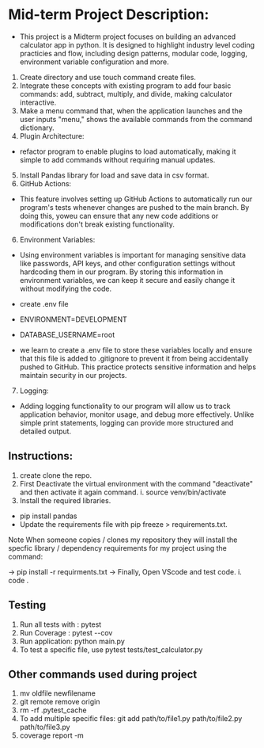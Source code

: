 # Mid-term Project Description:
- This project is a Midterm project  focuses on building an advanced calculator app in python. It is designed to highlight industry level coding practicies and flow, including design patterns, modular code, logging, environment variable configuration and more. 
1. Create directory and use touch command create files.
2. Integrate these concepts with existing program to add four basic commands: add, subtract, multiply, and divide, making calculator interactive.
3. Make a menu command that, when the application launches and the user inputs "menu," shows the available commands from the command dictionary.
4. Plugin Architecture:
 - refactor program to enable plugins to load automatically, making it simple to add commands without requiring manual updates.
5. Install Pandas library for load and save data in csv format. 
5. GitHub Actions:
- This feature involves setting up GitHub Actions to automatically run our program's tests whenever changes are pushed to the main branch. By doing this, yoweu can ensure that any new code additions or modifications don't break existing functionality.
6. Environment Variables:
- Using environment variables is important for managing sensitive data like passwords, API keys, and other configuration settings without hardcoding them in our program. By storing this information in environment variables, we can keep it secure and easily change it without modifying the code.
- create .env file 
 - ENVIRONMENT=DEVELOPMENT
 - DATABASE_USERNAME=root
 
- we learn to create a .env file to store these variables locally and ensure that this file is added to .gitignore to prevent it from being accidentally pushed to GitHub. This practice protects sensitive information and helps maintain security in our projects. 
7. Logging:
- Adding logging functionality to our program will allow us to track application behavior, monitor usage, and debug more effectively. Unlike simple print statements, logging can provide more structured and detailed output.
## Instructions:
1. create clone the repo.
2. First Deactivate the virtual environment with the command "deactivate" and then activate it again command.
  i. source venv/bin/activate
3. Install the required libraries.
  - pip install pandas
  - Update the requirements file with pip freeze > requirements.txt.

Note When someone copies / clones my repository they will install the specfic library / dependency requirements for my project using the command:

-> pip install -r requirments.txt
-> Finally, Open VScode and test code.
   i. code .

## Testing

1. Run all tests with : pytest
2. Run Coverage : pytest --cov
3. Run application: python main.py
4. To test a specific file, use pytest tests/test_calculator.py



## Other commands used during project
 1. mv oldfile newfilename
 2. git remote remove origin
 3. rm -rf .pytest_cache
 4. To add multiple specific files: git add path/to/file1.py path/to/file2.py path/to/file3.py
 5. coverage report -m